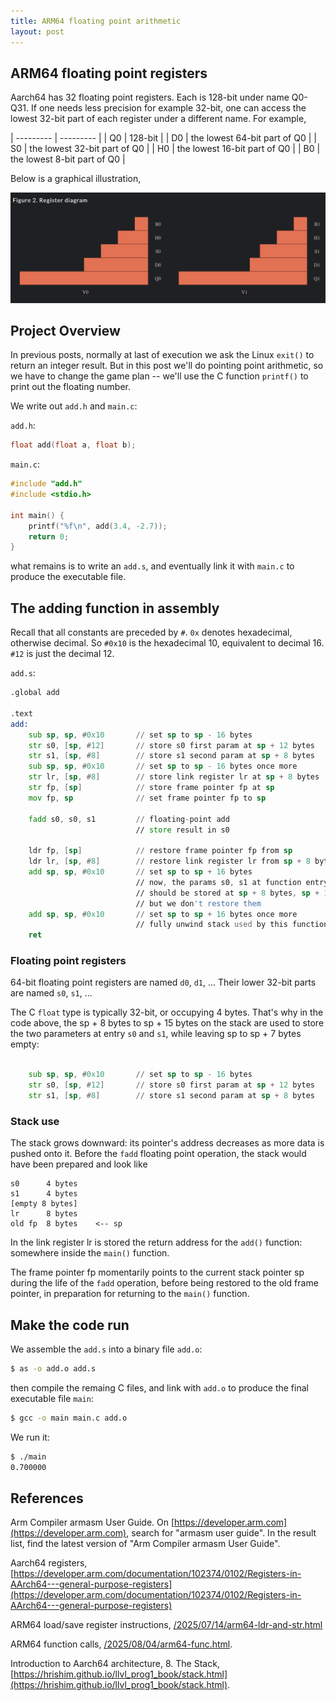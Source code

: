 ```yaml
---
title: ARM64 floating point arithmetic
layout: post
---
```


## ARM64 floating point registers
Aarch64 has 32 floating point registers. Each is 128-bit under name Q0-Q31. If one needs less precision for example 32-bit, one can access the lowest 32-bit part of each register under a different name. For example,

| --------- | --------- |
|     Q0    |  128-bit  |
|    D0     |  the lowest 64-bit part of Q0 |
|    S0     |  the lowest 32-bit part of Q0 |
|    H0     |  the lowest 16-bit part of Q0 |
|    B0     |  the lowest 8-bit part of Q0  |

Below is a graphical illustration,

![a64 floating point registers](/assets/arm64/a64_fp_registers.png)


## Project Overview
In previous posts, normally at last of execution we ask the Linux `exit()` to return an integer result. But in this post we'll do pointing point arithmetic, so we have to change the game plan -- we'll use the C function `printf()` to print out the floating number.

We write out `add.h` and `main.c`:

`add.h`:

```c
float add(float a, float b);
```

`main.c`:

```c
#include "add.h"
#include <stdio.h>

int main() {
    printf("%f\n", add(3.4, -2.7));
    return 0;
}
```

what remains is to write an `add.s`, and eventually link it with `main.c` to produce the executable file.

## The adding function in assembly
Recall that all constants are preceded by `#`. `0x` denotes hexadecimal, otherwise decimal. So `#0x10` is the hexadecimal 10, equivalent to decimal 16. `#12` is just the decimal 12.

`add.s`:

```asm
.global add

.text
add:
    sub sp, sp, #0x10       // set sp to sp - 16 bytes
    str s0, [sp, #12]       // store s0 first param at sp + 12 bytes
    str s1, [sp, #8]        // store s1 second param at sp + 8 bytes
    sub sp, sp, #0x10       // set sp to sp - 16 bytes once more
    str lr, [sp, #8]        // store link register lr at sp + 8 bytes
    str fp, [sp]            // store frame pointer fp at sp
    mov fp, sp              // set frame pointer fp to sp

    fadd s0, s0, s1         // floating-point add
                            // store result in s0

    ldr fp, [sp]            // restore frame pointer fp from sp
    ldr lr, [sp, #8]        // restore link register lr from sp + 8 bytes
    add sp, sp, #0x10       // set sp to sp + 16 bytes
                            // now, the params s0, s1 at function entry
                            // should be stored at sp + 8 bytes, sp + 16 bytes
                            // but we don't restore them
    add sp, sp, #0x10       // set sp to sp + 16 bytes once more
                            // fully unwind stack used by this function
    ret
```

### Floating point registers
64-bit floating point registers are named `d0`, `d1`, ... Their lower 32-bit parts are named `s0`, `s1`, ...

The C `float` type is typically 32-bit, or occupying 4 bytes. That's why in the code above, the sp + 8 bytes to sp + 15 bytes on the stack are used to store the two parameters at entry `s0` and `s1`, while leaving sp to sp + 7 bytes empty:

```asm

    sub sp, sp, #0x10       // set sp to sp - 16 bytes
    str s0, [sp, #12]       // store s0 first param at sp + 12 bytes
    str s1, [sp, #8]        // store s1 second param at sp + 8 bytes

```

### Stack use
The stack grows downward: its pointer's address decreases as more data is pushed onto it. Before the `fadd` floating point operation, the stack would have been prepared and look like

```
s0      4 bytes
s1      4 bytes
[empty 8 bytes]
lr      8 bytes
old fp  8 bytes    <-- sp
```

In the link register lr is stored the return address for the `add()` function: somewhere inside the `main()` function.

The frame pointer fp momentarily points to the current stack pointer sp during the life of the `fadd` operation, before being restored to the old frame pointer, in preparation for returning to the `main()` function.

## Make the code run
We assemble the `add.s` into a binary file `add.o`:

```sh
$ as -o add.o add.s
```

then compile the remaing C files, and link with `add.o` to produce the final executable file `main`:

```sh
$ gcc -o main main.c add.o
```

We run it:

```sh
$ ./main
0.700000
```

## References
Arm Compiler armasm User Guide. On [https://developer.arm.com](https://developer.arm.com), search for "armasm user guide". In the result list, find the latest version of "Arm Compiler armasm User Guide".

Aarch64 registers, [https://developer.arm.com/documentation/102374/0102/Registers-in-AArch64---general-purpose-registers](https://developer.arm.com/documentation/102374/0102/Registers-in-AArch64---general-purpose-registers)

ARM64 load/save register instructions, [/2025/07/14/arm64-ldr-and-str.html](/2025/07/14/arm64-ldr-and-str.html)

ARM64 function calls, [/2025/08/04/arm64-func.html](/2025/08/04/arm64-func.html).

Introduction to Aarch64 architecture, 8. The Stack, [https://hrishim.github.io/llvl_prog1_book/stack.html](https://hrishim.github.io/llvl_prog1_book/stack.html).
